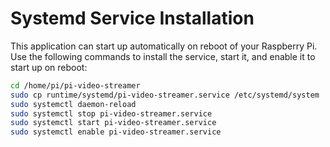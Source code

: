 # Systemd Service Installation

This application can start up automatically on reboot of your Raspberry Pi. Use the following commands to install the service, start it, and enable it to start up on reboot:

```bash
cd /home/pi/pi-video-streamer
sudo cp runtime/systemd/pi-video-streamer.service /etc/systemd/system
sudo systemctl daemon-reload
sudo systemctl stop pi-video-streamer.service
sudo systemctl start pi-video-streamer.service
sudo systemctl enable pi-video-streamer.service
```